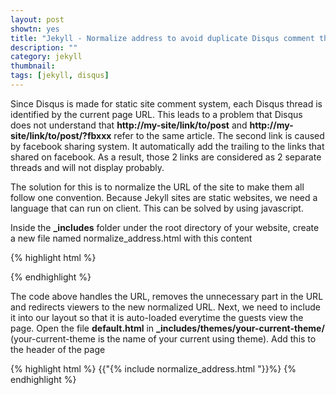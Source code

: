 ```yaml
---
layout: post
showtn: yes
title: "Jekyll - Normalize address to avoid duplicate Disqus comment thread"
description: ""
category: jekyll
thumbnail: 
tags: [jekyll, disqus]
---
```



Since Disqus is made for static site comment system, each Disqus thread is
identified by the current page URL. This leads to a problem that Disqus does not
understand that **http://my-site/link/to/post** and
**http://my-site/link/to/post/?fbxxx** refer to the same article. The second
link is caused by facebook sharing system. It automatically add the trailing to
the links that shared on facebook. As a result, those 2 links are considered as
2 separate threads and will not display probably.

The solution for this is to normalize the URL of the site to make them all
follow one convention. Because Jekyll sites are static websites, we need a
language that can run on client. This can be solved by using javascript.

<!-- more -->

Inside the **\_includes** folder under the root directory of your website, create
a new file named normalize_address.html with this content

{% highlight html %}
<script language="Javascript" type="text/javascript">
  // the standard URL should be used
  var normalized_location;
  normalized_location = "http://" + window.location.host + window.location.pathname;

  // if the current URL is not the standard URL, redirect it to standard URL
  if(window.location.toString() != normalized_location){
    window.location = normalized_location;
  }
</script>
{% endhighlight %}

The code above handles the URL, removes the unnecessary part in the URL and
redirects viewers to the new normalized URL. Next, we need to include it into our
layout so that it is auto-loaded everytime the guests view the page. Open
the file **default.html** in **\_includes/themes/your-current-theme/**
(your-current-theme is the name of your current using theme). Add this to the
header of the page

{% highlight html %}
{{"{% include normalize_address.html "}}%}
{% endhighlight %}
